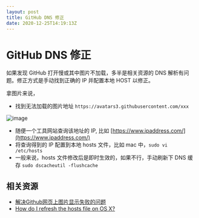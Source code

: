 ```yaml
---
layout: post
title: GitHub DNS 修正
date: 2020-12-25T14:19:13Z
---
```

# GitHub DNS 修正

如果发现 GitHub 打开慢或其中图片不加载，多半是相关资源的 DNS 解析有问题。修正方式是手动找到正确的 IP 并配置本地 HOST 以修正。

拿图片来说，

- 找到无法加载的图片地址 `https://avatars3.githubusercontent.com/xxx`

![image](https://user-images.githubusercontent.com/3783096/103136856-f6bab200-46fe-11eb-801f-ca4ef86158df.png)

- 随便一个工具网站查询该地址的 IP, 比如 [https://www.ipaddress.com/](https://www.ipaddress.com/)
- 将查询得到的 IP 配置到本地 hosts 文件，比如 mac 中，`sudo vi /etc/hosts`
- 一般来说，hosts 文件修改后是即时生效的，如果不行，手动刷新下 DNS 缓存 `sudo dscacheutil -flushcache`


## 相关资源

- [解决Github网页上图片显示失败的问题](https://blog.csdn.net/qq_38232598/article/details/91346392)
- [How do I refresh the hosts file on OS X?](https://superuser.com/a/346519)

